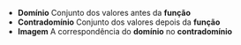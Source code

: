 - **Domínio**
	Conjunto dos valores antes da **função**
- **Contradomínio**
	Conjunto dos valores depois da **função**
- **Imagem**
	A correspondência do **domínio** no **contradomínio**